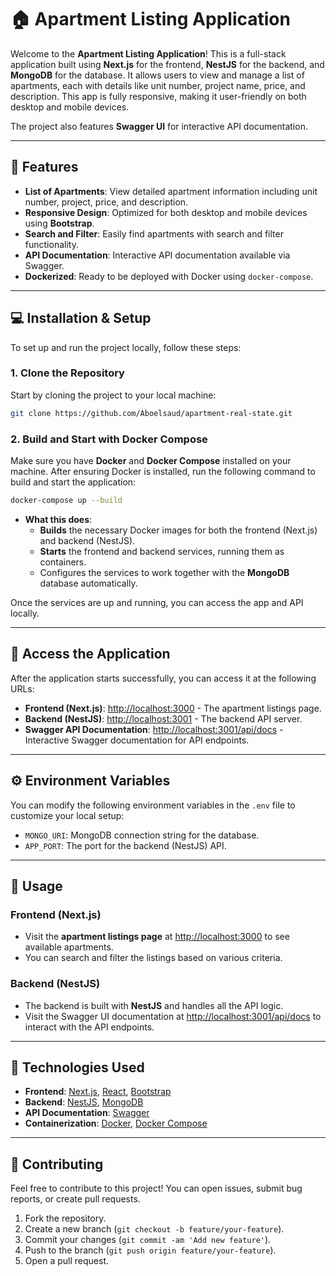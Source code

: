 
# :house: Apartment Listing Application

Welcome to the **Apartment Listing Application**! This is a full-stack application built using **Next.js** for the frontend, **NestJS** for the backend, and **MongoDB** for the database. It allows users to view and manage a list of apartments, each with details like unit number, project name, price, and description. This app is fully responsive, making it user-friendly on both desktop and mobile devices.

The project also features **Swagger UI** for interactive API documentation.

---

## :rocket: Features

- **List of Apartments**: View detailed apartment information including unit number, project, price, and description.
- **Responsive Design**: Optimized for both desktop and mobile devices using **Bootstrap**.
- **Search and Filter**: Easily find apartments with search and filter functionality.
- **API Documentation**: Interactive API documentation available via Swagger.
- **Dockerized**: Ready to be deployed with Docker using `docker-compose`.

---

## :computer: Installation & Setup

To set up and run the project locally, follow these steps:

### 1. Clone the Repository

Start by cloning the project to your local machine:

```bash
git clone https://github.com/Aboelsaud/apartment-real-state.git
```

### 2. Build and Start with Docker Compose

Make sure you have **Docker** and **Docker Compose** installed on your machine. After ensuring Docker is installed, run the following command to build and start the application:

```bash
docker-compose up --build
```

- **What this does**:
  - **Builds** the necessary Docker images for both the frontend (Next.js) and backend (NestJS).
  - **Starts** the frontend and backend services, running them as containers.
  - Configures the services to work together with the **MongoDB** database automatically.

Once the services are up and running, you can access the app and API locally.

---

## :link: Access the Application

After the application starts successfully, you can access it at the following URLs:

- **Frontend (Next.js)**: [http://localhost:3000](http://localhost:3000) - The apartment listings page.
- **Backend (NestJS)**: [http://localhost:3001](http://localhost:3001) - The backend API server.
- **Swagger API Documentation**: [http://localhost:3001/api/docs](http://localhost:3001/api/docs) - Interactive Swagger documentation for API endpoints.

---

## :gear: Environment Variables

You can modify the following environment variables in the `.env` file to customize your local setup:

- `MONGO_URI`: MongoDB connection string for the database.
- `APP_PORT`: The port for the backend (NestJS) API.

---

## :book: Usage

### **Frontend (Next.js)**

- Visit the **apartment listings page** at [http://localhost:3000](http://localhost:3000) to see available apartments.
- You can search and filter the listings based on various criteria.

### **Backend (NestJS)**

- The backend is built with **NestJS** and handles all the API logic.
- Visit the Swagger UI documentation at [http://localhost:3001/api/docs](http://localhost:3001/api/docs) to interact with the API endpoints.

---

## :wrench: Technologies Used

- **Frontend**: [Next.js](https://nextjs.org/), [React](https://reactjs.org/), [Bootstrap](https://getbootstrap.com/)
- **Backend**: [NestJS](https://nestjs.com/), [MongoDB](https://www.mongodb.com/)
- **API Documentation**: [Swagger](https://swagger.io/)
- **Containerization**: [Docker](https://www.docker.com/), [Docker Compose](https://docs.docker.com/compose/)

---

## :memo: Contributing

Feel free to contribute to this project! You can open issues, submit bug reports, or create pull requests.

1. Fork the repository.
2. Create a new branch (`git checkout -b feature/your-feature`).
3. Commit your changes (`git commit -am 'Add new feature'`).
4. Push to the branch (`git push origin feature/your-feature`).
5. Open a pull request.
